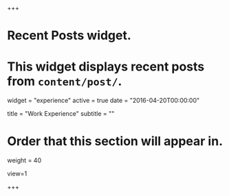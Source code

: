 +++
# Recent Posts widget.
# This widget displays recent posts from `content/post/`.
widget = "experience"
active = true
date = "2016-04-20T00:00:00"

title = "Work Experience"
subtitle = ""

# Order that this section will appear in.
weight = 40

view=1
     

+++

